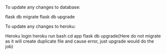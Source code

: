To update any changes to database:

flask db migrate
flask db upgrade

To update any changes to heroku:

Heroku login
heroku run bash
cd app
flask db upgrade(Here do not migrate as it will create duplicate file and cause error, just upgrade would do the job)
